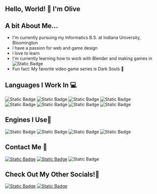 ## Hello, World! 👋 I'm Olive

## A bit About Me...
- I'm currently pursuing my Informatics B.S. at Indiana University, Bloomington
- I have a passion for web and game design
- I love to learn
- I'm currently learning how to work with Blender and making games in ![Static Badge](https://img.shields.io/badge/UnrealEngine-black?style=for-the-badge&logo=unrealengine)
- Fun fact: My favorite video game series is Dark Souls 🐺

## Languages I Work In 💻
![Static Badge](https://img.shields.io/badge/Python-blue?style=for-the-badge&logo=python&logoColor=yellow) ![Static Badge](https://img.shields.io/badge/Javascript-black?style=for-the-badge&logo=javascript&logoColor=yellow) ![Static Badge](https://img.shields.io/badge/latex-%23008080?style=for-the-badge&logo=latex&logoColor=white) ![Static Badge](https://img.shields.io/badge/Java-red?style=for-the-badge&logo=java&logoColor=white) ![Static Badge](https://img.shields.io/badge/c-blue?style=for-the-badge&logo=c&logoColor=white) ![Static Badge](https://img.shields.io/badge/C%23-purple?style=for-the-badge&logoColor=white) ![Static Badge](https://img.shields.io/badge/HTML-%23E34F26?style=for-the-badge&logo=html5&logoColor=white) ![Static Badge](https://img.shields.io/badge/CSS-%23663399?style=for-the-badge&logo=css&logoColor=white)

## Engines I Use👾
![Static Badge](https://img.shields.io/badge/Unity-black?style=for-the-badge&logo=unity&logoColor=white) ![Static Badge](https://img.shields.io/badge/Unrealengine-black?style=for-the-badge&logo=unrealengine&logoColor=white) ![Static Badge](https://img.shields.io/badge/Godot-blue?style=for-the-badge&logo=godot&logoColor=white) ![Static Badge](https://img.shields.io/badge/Construct3-blue?style=for-the-badge&logo=construct3&logoColor=white)

## Contact Me 📨
[![Static Badge](https://img.shields.io/badge/Gmail-white?style=for-the-badge&logo=gmail&logoColor=red=mailto:olivebel04@gmail.com?subject=[Github])](mailto:olivebel04@gmail.com) [![Static Badge](https://img.shields.io/badge/Outlook-blue?style=for-the-badge)](mailto:olibelch@iu.edu) ![Static Badge](https://img.shields.io/badge/discord-olibe-gray?style=for-the-badge&logo=discord&logoColor=white&labelColor=%235865F2)

## Check Out My Other Socials!📲
[![Static Badge](https://img.shields.io/badge/instagram-%23FF0069?style=for-the-badge&logo=instagram&logoColor=white)](https://www.instagram.com/olivebelcher_/) [![Static Badge](https://img.shields.io/badge/linkedin-blue?style=for-the-badge&logo=linkedin&logoColor=white)](https://www.linkedin.com/in/olive-belcher-37704820a/)












<!--
**0lib3/0lib3** is a ✨ _special_ ✨ repository because its `README.md` (this file) appears on your GitHub profile.

Here are some ideas to get you started:

- 🔭 I’m currently working on ...
- 🌱 I’m currently learning ...
- 👯 I’m looking to collaborate on ...
- 🤔 I’m looking for help with ...
- 💬 Ask me about ...
- 📫 How to reach me: ...
- 😄 Pronouns: ...
- ⚡ Fun fact: ...
-->

